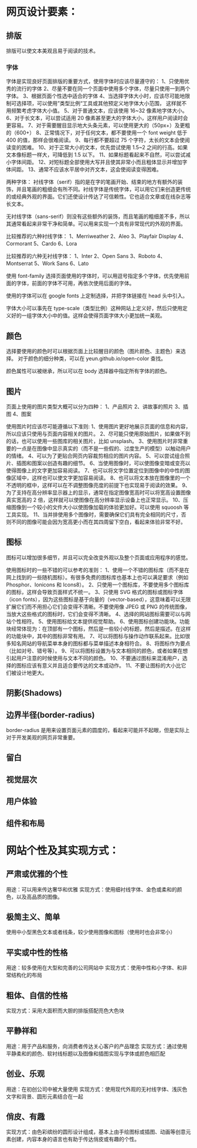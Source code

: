 # 网页设计要素：

## 排版

排版可以使文本美观且易于阅读的技术。

### 字体

字体是实现良好页面排版的重要方式，使用字体时应该尽量遵守的：
1、只使用优秀的流行的字体
2、尽量不要在同一个页面中使用多个字体，尽量只使用一到两个字体。
3、根据页面个性选中适合的字体
4、当选择字体大小时，应该尽可能地限制可选择项，可以使用”类型比例“工具或其他预定义地字体大小范围，
这样就不用频繁考虑字体大小值。
5、对于普通文本，应该使用 16~32 像素地字体大小。
6、对于长文本，可以尝试适用 20 像素甚至更大的字体大小，这样用户阅读时会更容易。
7、对于需要醒目显示地大头条元素，可以使用更大的（50px+）及更粗的（600+）
8、正常情况下，对于任何文本，都不要使用一个 font weight 低于 400 的值，那样会很难阅读。
9、每行都不要超过 75 个字符，太长的文本会使阅读变的困难。
10、对于正常大小的文本，优先尝试使用 1.5~2 之间的行高。如果文本像标题一样大，可降低到 1.5 以下。
11、如果标题看起来不自然，可以尝试减小字体间距。
12、对短标题全部使用大写并且使其非常小而且粗体显示并增加字体间距。
13、通常不应该水平居中对齐文本，这会使阅读变得困难。

两种字体：
衬线字体（serif）指的是在字的笔画开始、结束的地方有额外的装饰，并且笔画的粗细会有所不同。衬线字体是传统字体，可以用它们来创造更传统的或经典外观的界面。它们还使设计传达了可信赖性。它也适合文章或在线杂志等长文本。

无衬线字体（sans-serif）则没有这些额外的装饰，而且笔画的粗细差不多，所以其通常看起来非常干净和简单。可以用来实现一个具有非常现代的外观的界面。

比较推荐的六种衬线字体：
1、Merriweather
2、Aleo
3、Playfair Display
4、Cormorant
5、Cardo
6、Lora

比较推荐的六种无衬线字体：
1、Inter
2、Open Sans
3、Roboto
4、Montserrat
5、Work Sans
6、Lato

使用 font-family 选择页面使用的字体时，可以用逗号指定多个字体，优先使用前面的字体，前面的字体不可用，再依次使用后面的字体。

使用的字体可以在 google fonts 上定制选择，并把字体链接在 head 头中引入。

字体大小可以事先在 type-scale（类型比例）这种网站上定义好，然后只使用定义好的一组字体大小中的值。这样会使得页面字体大小更加统一美观。

## 颜色

选择要使用的颜色时可以根据页面上比较醒目的颜色（图片颜色、主题色）来选择。
对于颜色的细分种类，可以在 yeun.github.io/open-color 查找。

颜色属性可以被继承，所以可以在 body 选择器中指定所有字体的颜色。

## 图片

页面上使用的图片类型大概可以分为四种：
1、产品照片
2、讲故事的照片
3、插图
4、图案

使用图片时应该尽可能遵循以下准则:
1、使用图片更好地展示页面的信息和内容，所以应该只使用与页面内容相关的图片。
2、尽可能只使用原始图片，如果做不到的话，也可以使用一些图库的相关图片，比如 unsplash。
3、使用图片时非常重要的一点是在图像中显示真实的（而不是一些假的、过度生产的模型）以触动用户的情绪。
4、可以为了更贴合网页内容裁剪相应的图片内容。
5、可以尝试组合照片、插图和图案以创造有趣的细节。
6、当使用图像时，可以使图像变暗或变亮以使得图像上的文字更加容易阅读。
7、也可以将文字位置定位到图像中的中性的图像区域中，这样也可以使文字更加容易阅读。
8、也可以将文本放在图像里的一个不透明的框中，这样可以在不调整图像亮度的前提下也实现易于阅读的效果。
9、为了支持在高分辨率显示器上的显示，通常在指定图像宽高时可以将宽高设置图像真实宽高的 2 倍，这样就可以使图像在高分辨率显示设备上也正常显示。
10、压缩图像到一个较小的文件大小以使图像加载的体验更加好。可以使用 squoosh 等工具实现。
11、当并排使用多个图像时，需要确保它们具有完全相同的尺寸，否则不同的图像可能会因为宽高更小而在其四周留下空白，看起来体验非常不好。

## 图标

图标可以增加很多细节，并且可以完全改变外观以及整个页面或应用程序的感觉。

使用图标时的一些不错的可以参考的准则：
1、使用一个不错的图标库（而不是在网上找到的一些随机图标）。有很多免费的图标库也基本上也可以满足要求（例如 Phosphor、Ionicons 和 Icons8）。
2、只使用一个图标库，不要使用多个图标库的图标，这样会导致页面样式不统一。
3、只使用 SVG 格式的图标或图标字体（icon fonts），因为这些图标是基于向量的（vector-based），这意味着可以无限扩展它们而不用担心它们会变得不清晰。不要使用像 JPEG 或 PNG 的传统图像，当放大这些格式的图标时，它们会变得不清晰。
4、选择的网站图标需要可以与网站个性相符。
5、使用图标给文本提供视觉帮助。
6、使用图标创建功能块。功能块经常体现为：在顶部有一个图标，然后是一些较小的标题，然后是描述。在这样的功能块中，其中的图标非常有用。
7、可以将图标与操作动作联系起来。比如很多知名网站的导航菜单本身的图标都与菜单描述本身相符合。
8、将图标作为要点（比如对号、错号等）。
9、可以将图标设置为与文本相同的颜色，或者如果在想引起用户注意的时候使用与文本不同的颜色。
10、不要通过图标来混淆用户，选择的图标应该有意义并且适合要传达的文本或动作。
11、不要让图标的大小比它们被设计地更大。

## 阴影(Shadows)

## 边界半径(border-radius)

border-radius 是用来设置页面元素的圆度的，看起来可能并不起眼，但是实际上对于开发美观的网页非常重要。

## 留白

## 视觉层次

## 用户体验

## 组件和布局

# 网站个性及其实现方式：

## 严肃或优雅的个性

用途：可以用来传达奢华和优雅
实现方式：使用细衬线字体、金色或柔和的颜色，以及高品质的图像。

## 极简主义、简单

使用中小型黑色文本或者线条，较少使用图像和图标（使用时也会非常小）

## 平实或中性的性格

用途：较多使用在大型和完善的公司网站中
实现方式：使用中性和小字体、和非常结构化的布局

## 粗体、自信的性格

实现方式：采用大面积而大胆的排版搭配亮色大色块

## 平静祥和

用途：用于产品和服务，向消费者传达关心客户的产品理念
实现方式：通过使用平静柔和的颜色、软衬线标题以及图像和插图实现与字体或颜色相匹配

## 创业、乐观

用途：在初创公司中被大量使用
实现方式：使用现代外观的无衬线字体、浅灰色文字和背景、圆形元素结合在一起

## 俏皮、有趣

实现方式：由色彩缤纷的圆形设计组成，基本上由手绘图标或插图、动画等创意元素创建，内容本身的语言也有助于传达俏皮或有趣的个性。
